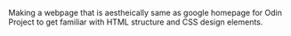 Making a webpage that is aestheically same as google homepage for Odin Project to get familiar with HTML structure and CSS design elements.
